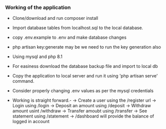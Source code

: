 ### Working of the application

- Clone/download and run composer install
- Import database tables from localhost.sql to the local database.
- copy .env.example to .env and make database changes
- php artisan key:generate may be we need to run the key generation also
- Using mysql and php 8.1
- For easiness download the database backup file and import to local db
- Copy the application to local server and run it using 'php artisan serve' command.
- Consider properly changing .env values as per the mysql credentials

- Working is straight forward.-
-> Create a user using the /register url
-> Login using /login
-> Deposit an amount using /deposit
-> Withdraw amount usint /withdraw
-> Transfer amoubt using /transfer
-> See statement using /statement
-> /dashboard will provide the balance of logged in account

